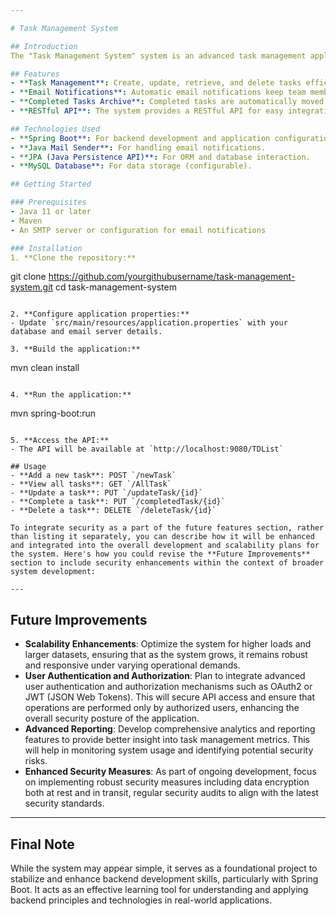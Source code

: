 ```yaml
---

# Task Management System

## Introduction
The "Task Management System" system is an advanced task management application designed to streamline the process of handling tasks from creation to completion. Developed using Spring Boot and integrated with JPA for database interactions, this system offers a robust solution for users needing efficient task tracking and management in a collaborative environment.

## Features
- **Task Management**: Create, update, retrieve, and delete tasks efficiently through a user-friendly interface.
- **Email Notifications**: Automatic email notifications keep team members informed when tasks are added or completed.
- **Completed Tasks Archive**: Completed tasks are automatically moved to a separate entity, maintaining a clear separation from active tasks.
- **RESTful API**: The system provides a RESTful API for easy integration with other applications or frontend frameworks.

## Technologies Used
- **Spring Boot**: For backend development and application configuration.
- **Java Mail Sender**: For handling email notifications.
- **JPA (Java Persistence API)**: For ORM and database interaction.
- **MySQL Database**: For data storage (configurable).

## Getting Started

### Prerequisites
- Java 11 or later
- Maven
- An SMTP server or configuration for email notifications

### Installation
1. **Clone the repository:**
   ```
   git clone https://github.com/yourgithubusername/task-management-system.git
   cd task-management-system
   ```

2. **Configure application properties:**
   - Update `src/main/resources/application.properties` with your database and email server details.

3. **Build the application:**
   ```
   mvn clean install
   ```

4. **Run the application:**
   ```
   mvn spring-boot:run
   ```

5. **Access the API:**
   - The API will be available at `http://localhost:9080/TDList`

## Usage
- **Add a new task**: POST `/newTask`
- **View all tasks**: GET `/AllTask`
- **Update a task**: PUT `/updateTask/{id}`
- **Complete a task**: PUT `/completedTask/{id}`
- **Delete a task**: DELETE `/deleteTask/{id}`

To integrate security as a part of the future features section, rather than listing it separately, you can describe how it will be enhanced and integrated into the overall development and scalability plans for the system. Here's how you could revise the **Future Improvements** section to include security enhancements within the context of broader system development:

---
```


## Future Improvements
- **Scalability Enhancements**: Optimize the system for higher loads and larger datasets, ensuring that as the system grows, it remains robust and responsive under varying operational demands.
- **User Authentication and Authorization**: Plan to integrate advanced user authentication and authorization mechanisms such as OAuth2 or JWT (JSON Web Tokens). This will secure API access and ensure that operations are performed only by authorized users, enhancing the overall security posture of the application.
- **Advanced Reporting**: Develop comprehensive analytics and reporting features to provide better insight into task management metrics. This will help in monitoring system usage and identifying potential security risks.
- **Enhanced Security Measures**: As part of ongoing development, focus on implementing robust security measures including data encryption both at rest and in transit, regular security audits to align with the latest security standards.

---

## Final Note
While the system may appear simple, it serves as a foundational project to stabilize and enhance backend development skills, particularly with Spring Boot. It acts as an effective learning tool for understanding and applying backend principles and technologies in real-world applications.
